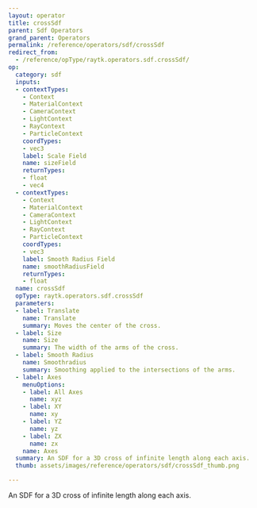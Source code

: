 ```yaml
---
layout: operator
title: crossSdf
parent: Sdf Operators
grand_parent: Operators
permalink: /reference/operators/sdf/crossSdf
redirect_from:
  - /reference/opType/raytk.operators.sdf.crossSdf/
op:
  category: sdf
  inputs:
  - contextTypes:
    - Context
    - MaterialContext
    - CameraContext
    - LightContext
    - RayContext
    - ParticleContext
    coordTypes:
    - vec3
    label: Scale Field
    name: sizeField
    returnTypes:
    - float
    - vec4
  - contextTypes:
    - Context
    - MaterialContext
    - CameraContext
    - LightContext
    - RayContext
    - ParticleContext
    coordTypes:
    - vec3
    label: Smooth Radius Field
    name: smoothRadiusField
    returnTypes:
    - float
  name: crossSdf
  opType: raytk.operators.sdf.crossSdf
  parameters:
  - label: Translate
    name: Translate
    summary: Moves the center of the cross.
  - label: Size
    name: Size
    summary: The width of the arms of the cross.
  - label: Smooth Radius
    name: Smoothradius
    summary: Smoothing applied to the intersections of the arms.
  - label: Axes
    menuOptions:
    - label: All Axes
      name: xyz
    - label: XY
      name: xy
    - label: YZ
      name: yz
    - label: ZX
      name: zx
    name: Axes
  summary: An SDF for a 3D cross of infinite length along each axis.
  thumb: assets/images/reference/operators/sdf/crossSdf_thumb.png

---
```



An SDF for a 3D cross of infinite length along each axis.